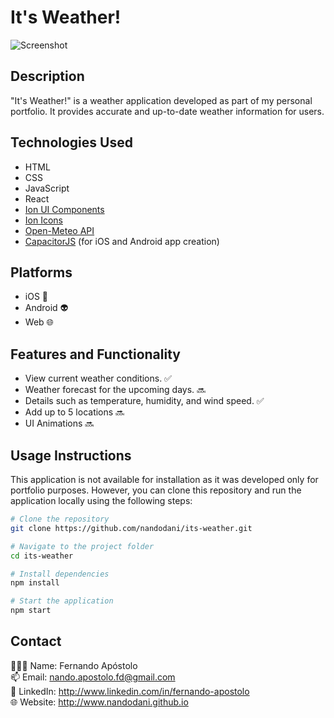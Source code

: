 # It's Weather!

![Screenshot](screenshot.png)

## Description

"It's Weather!" is a weather application developed as part of my personal portfolio. It provides accurate and up-to-date weather information for users.

## Technologies Used

- HTML
- CSS
- JavaScript
- React
- [Ion UI Components](https://ionicframework.com/docs/)
- [Ion Icons](https://ionic.io/ionicons)
- [Open-Meteo API](https://open-meteo.com/)
- [CapacitorJS](https://capacitorjs.com/) (for iOS and Android app creation)

## Platforms
- iOS 🍏
- Android 👽
- Web 🌐


## Features and Functionality

- View current weather conditions. ✅
- Weather forecast for the upcoming days. 🔜
- Details such as temperature, humidity, and wind speed. ✅
- Add up to 5 locations 🔜
- UI Animations 🔜

## Usage Instructions

This application is not available for installation as it was developed only for portfolio purposes. However, you can clone this repository and run the application locally using the following steps:

```bash
# Clone the repository
git clone https://github.com/nandodani/its-weather.git

# Navigate to the project folder
cd its-weather

# Install dependencies
npm install

# Start the application
npm start
```
## Contact
🙋🏻‍♂️ Name: Fernando Apóstolo \
📫 Email: nando.apostolo.fd@gmail.com \
💼 LinkedIn: http://www.linkedin.com/in/fernando-apostolo \
🌐 Website: http://www.nandodani.github.io
